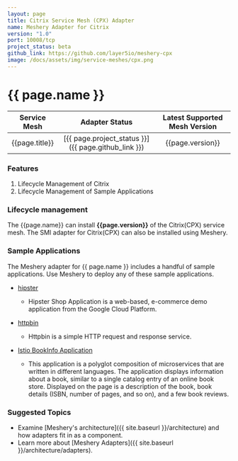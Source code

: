 ```yaml
---
layout: page
title: Citrix Service Mesh (CPX) Adapter
name: Meshery Adapter for Citrix
version: "1.0"
port: 10008/tcp
project_status: beta
github_link: https://github.com/layer5io/meshery-cpx
image: /docs/assets/img/service-meshes/cpx.png
---
```

# {{ page.name }}

| Service Mesh   | Adapter Status | Latest Supported Mesh Version |
| :------------: | :------------:   | :------------:              |
| {{page.title}} | [{{ page.project_status }}]({{ page.github_link }}) | {{page.version}}  |


### Features
1. Lifecycle Management of Citrix 
2. Lifecycle Management of Sample Applications


### Lifecycle management
The {{page.name}} can install **{{page.version}}** of the Citrix(CPX) service mesh. The SMI adapter for Citrix(CPX) can also be installed using Meshery.

### Sample Applications

The Meshery adapter for {{ page.name }} includes a handful of sample applications. Use Meshery to deploy any of these sample applications.

- [hipster](https://github.com/GoogleCloudPlatform/microservices-demo)
    - Hipster Shop Application is a web-based, e-commerce demo application from the Google Cloud Platform.

- [httpbin](https://httpbin.org)
    - Httpbin is a simple HTTP request and response service.

   
- [Istio BookInfo Application](https://github.com/layer5io/istio-service-mesh-workshop/blob/master/lab-2/README.md#what-is-the-bookinfo-application)
    - This application is a polyglot composition of microservices that are written in different languages. The application displays information about a book, similar to a single catalog entry of an online book store. Displayed on the page is a description of the book, book details (ISBN, number of pages, and so on), and a few book reviews.

### Suggested Topics

- Examine [Meshery's architecture]({{ site.baseurl }}/architecture) and how adapters fit in as a component.
- Learn more about [Meshery Adapters]({{ site.baseurl }}/architecture/adapters).
